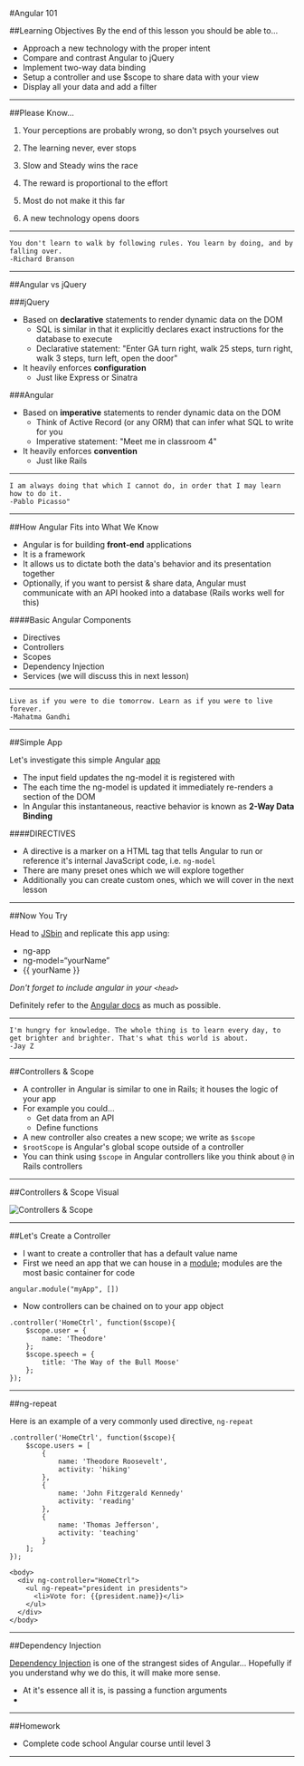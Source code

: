 #Angular 101

##Learning Objectives
By the end of this lesson you should be able to...

* Approach a new technology with the proper intent
* Compare and contrast Angular to jQuery
* Implement two-way data binding
* Setup a controller and use $scope to share data with your view
* Display all your data and add a filter

___

##Please Know...

1) Your perceptions are probably wrong, so don't psych yourselves out

2) The learning never, ever stops

3) Slow and Steady wins the race

4) The reward is proportional to the effort

5) Most do not make it this far

6) A new technology opens doors

---
```
You don't learn to walk by following rules. You learn by doing, and by falling over.
-Richard Branson
```
---

##Angular vs jQuery


###jQuery
* Based on **declarative** statements to render dynamic data on the DOM
	* SQL is similar in that it explicitly declares exact instructions for the database to execute
	* Declarative statement: "Enter GA turn right, walk 25 steps, turn right, walk 3 steps, turn left, open the door"
* It heavily enforces **configuration**
	* Just like Express or Sinatra
	
###Angular

* Based on **imperative** statements to render dynamic data on the DOM
	* Think of Active Record (or any ORM) that can infer what SQL to write for you
	* Imperative statement: "Meet me in classroom 4"
* It heavily enforces **convention**
	* Just like Rails

---
```
I am always doing that which I cannot do, in order that I may learn how to do it.
-Pablo Picasso"
```
---

##How Angular Fits into What We Know


* Angular is for building **front-end** applications
* It is a framework
* It allows us to dictate both the data's behavior and its presentation together
* Optionally, if you want to persist & share data, Angular must communicate with an API hooked into a database (Rails works well for this)

####Basic Angular Components
* Directives
* Controllers
* Scopes
* Dependency Injection
* Services (we will discuss this in next lesson)

___
```
Live as if you were to die tomorrow. Learn as if you were to live forever.
-Mahatma Gandhi
```
---

##Simple App


Let's investigate this simple Angular [app](http://jsbin.com/saduxiquju/2/)

* The input field updates the ng-model it is registered with
* The each time the ng-model is updated it immediately re-renders a section of the DOM
* In Angular this instantaneous, reactive behavior is known as **2-Way Data Binding**

####DIRECTIVES

* A directive is a marker on a HTML tag that tells Angular to run or reference it's internal JavaScript code, i.e. `ng-model`
* There are many preset ones which we will explore together
* Additionally you can create custom ones, which we will cover in the next lesson

---

##Now You Try


Head to [JSbin](http://jsbin.com/) and replicate this app using:

* ng-app
* ng-model=“yourName”
* {{ yourName }}

*Don't forget to include angular in your `<head>`*

Definitely refer to the [Angular docs](https://docs.angularjs.org/guide) as much as possible.

---

```
I'm hungry for knowledge. The whole thing is to learn every day, to get brighter and brighter. That's what this world is about.
-Jay Z
```
---

##Controllers & Scope
* A controller in Angular is similar to one in Rails; it houses the logic of your app
* For example you could...
	* Get data from an API
	* Define functions
* A new controller also creates a new scope; we write as `$scope`
* `$rootScope` is Angular's global scope outside of a controller
* You can think using `$scope` in Angular controllers like you think about `@` in Rails controllers

___
##Controllers & Scope Visual


![Controllers & Scope](http://devgirl.org/wp-content/uploads/2013/03/concepts-controller.png)

---

##Let's Create a Controller

* I want to create a controller that has a default value name
* First we need an app that we can house in a [module](https://docs.angularjs.org/guide/module); modules are the most basic container for code

```
angular.module("myApp", [])
```
* Now controllers can be chained on to your app object

```
.controller('HomeCtrl', function($scope){
	$scope.user = {
		name: 'Theodore'
	};
	$scope.speech = {
		title: 'The Way of the Bull Moose'
	};
});
``` 
___

##ng-repeat

Here is an example of a very commonly used directive, `ng-repeat`

```
.controller('HomeCtrl', function($scope){
	$scope.users = [
		{
			name: 'Theodore Roosevelt',
			activity: 'hiking'
		},				
		{
			name: 'John Fitzgerald Kennedy'
			activity: 'reading'
		},
		{
			name: 'Thomas Jefferson',
			activity: 'teaching'
		}
	];
});
```

```
<body>
  <div ng-controller="HomeCtrl">
    <ul ng-repeat="president in presidents">
      <li>Vote for: {{president.name}}</li>
    </ul>
  </div>
</body>
```

---

##Dependency Injection

[Dependency Injection](https://docs.angularjs.org/guide/di) is one of the strangest sides of Angular... Hopefully if you understand why we do this, it will make more sense.

* At it's essence all it is, is passing a function arguments
* 



---

##Homework

* Complete code school Angular course until level 3

___


	
	
	
	
	
	
